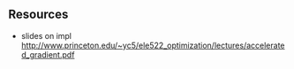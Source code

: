




## Resources

+ slides on impl http://www.princeton.edu/~yc5/ele522_optimization/lectures/accelerated_gradient.pdf
